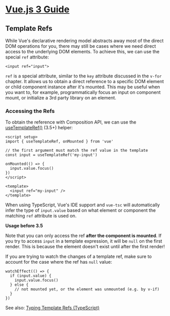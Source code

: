# [Vue.js 3 Guide](https://vuejs.org/guide/introduction.html)

## Template Refs

While Vue's declarative rendering model abstracts away most of the direct DOM operations for you, there may still be cases where we need direct access to the underlying DOM elements. To achieve this, we can use the special `ref` attribute:

`<input ref="input">`

`ref` is a special attribute, similar to the `key` attribute discussed in the `v-for` chapter. It allows us to obtain a direct reference to a specific DOM element or child component instance after it's mounted. This may be useful when you want to, for example, programmatically focus an input on component mount, or initialize a 3rd party library on an element.

### Accessing the Refs​

To obtain the reference with Composition API, we can use the [useTemplateRef()](https://vuejs.org/api/composition-api-helpers.html#usetemplateref) (3.5+) helper:

```
<script setup>
import { useTemplateRef, onMounted } from 'vue'

// the first argument must match the ref value in the template
const input = useTemplateRef('my-input')

onMounted(() => {
  input.value.focus()
})
</script>

<template>
  <input ref="my-input" />
</template>
```

When using TypeScript, Vue's IDE support and `vue-tsc` will automatically infer the type of `input.value` based on what element or component the matching `ref` attribute is used on.

**Usage before 3.5**

Note that you can only access the ref **after the component is mounted**. If you try to access `input` in a template expression, it will be `null` on the first render. This is because the element doesn't exist until after the first render!

If you are trying to watch the changes of a template ref, make sure to account for the case where the ref has `null` value:

```
watchEffect(() => {
  if (input.value) {
    input.value.focus()
  } else {
    // not mounted yet, or the element was unmounted (e.g. by v-if)
  }
})
```

See also: [Typing Template Refs (TypeScript)](https://vuejs.org/guide/typescript/composition-api.html#typing-template-refs)
